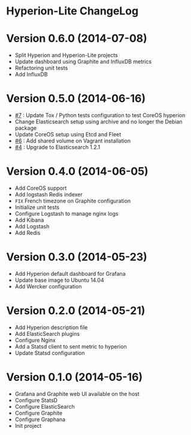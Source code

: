 Hyperion-Lite ChangeLog
======================

# Version 0.6.0 (2014-07-08)

- Split Hyperion and Hyperion-Lite projects
- Update dashboard using Graphite and InfluxDB metrics
- Refactoring unit tests
- Add InfluxDB

# Version 0.5.0 (2014-06-16)

- [#7][] : Update Tox / Python tests configuration to test CoreOS hyperion
- Change Elasticsearch setup using archive and no longer the Debian package
- Update CoreOS setup using Etcd and Fleet
- [#6][] : Add shared volume on Vagrant installation
- [#4][] : Upgrade to Elasticsearch 1.2.1

# Version 0.4.0 (2014-06-05)

- Add CoreOS support
- Add logstash Redis indexer
- `FIX` French timezone on Graphite configuration
- Initialize unit tests
- Configure Logstash to manage nginx logs
- Add Kibana
- Add Logstash
- Add Redis

# Version 0.3.0 (2014-05-23)

- Add Hyperion default dashboard for Grafana
- Update base image to Ubuntu 14.04
- Add Wercker configuration

# Version 0.2.0 (2014-05-21)

- Add Hyperion description file
- Add ElasticSearch plugins
- Configure Nginx
- Add a Statsd client to sent metric to hyperion
- Update Statsd configuration

# Version 0.1.0 (2014-05-16)

- Grafana and Graphite web UI available on the host
- Configure StatsD
- Configure ElasticSearch
- Configure Graphite
- Configure Graphana
- Init project


[#4]: https://github.com/nlamirault/hyperion/issues/4
[#6]: https://github.com/nlamirault/hyperion/issues/6
[#7]: https://github.com/nlamirault/hyperion/issues/7
